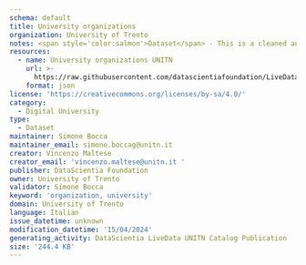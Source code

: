 ```yaml
---
schema: default
title: University organizations
organization: University of Trento
notes: <span style='color:salmon'>Dataset</span> - This is a cleaned and formatted dataset, created by the University of Trento (UNITN), that includes information about the UNITN interanl organizations.
resources:
  - name: University organizations UNITN
    url: >-
      https://raw.githubusercontent.com/datascientiafoundation/LiveDataUNITN-Repository/main/SREP/Data%20Resources/DU-UNITN-organizations.json?token=GHSAT0AAAAAACODWA6QZOKF5RRCNUIYCQXGZQ6HOPQ
    format: json
license: 'https://creativecommons.org/licenses/by-sa/4.0/'
category:
  - Digital University
type:
  - Dataset
maintainer: Simone Bocca
maintainer_email: simone.boccag@unitn.it
creator: Vincenzo Maltese
creator_email: 'vincenzo.maltese@unitn.it '
publisher: DataScientia Foundation
owner: University of Trento
validator: Simone Bocca
keyword: 'organization, university'
domain: University of Trento
language: Italian
issue_datetime: unknown
modification_datetime: '15/04/2024'
generating_activity: DataScientia LiveData UNITN Catalog Publication
size: '244.4 KB'
---
```

